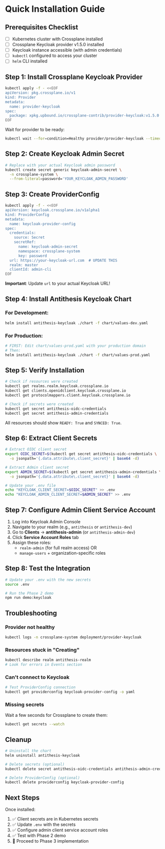 # Quick Installation Guide

## Prerequisites Checklist

- [ ] Kubernetes cluster with Crossplane installed
- [ ] Crossplane Keycloak provider v1.5.0 installed
- [ ] Keycloak instance accessible (with admin credentials)
- [ ] `kubectl` configured to access your cluster
- [ ] `helm` CLI installed

## Step 1: Install Crossplane Keycloak Provider

```bash
kubectl apply -f - <<EOF
apiVersion: pkg.crossplane.io/v1
kind: Provider
metadata:
  name: provider-keycloak
spec:
  package: xpkg.upbound.io/crossplane-contrib/provider-keycloak:v1.5.0
EOF
```

Wait for provider to be ready:

```bash
kubectl wait --for=condition=Healthy provider/provider-keycloak --timeout=300s
```

## Step 2: Create Keycloak Admin Secret

```bash
# Replace with your actual Keycloak admin password
kubectl create secret generic keycloak-admin-secret \
  -n crossplane-system \
  --from-literal=password='YOUR_KEYCLOAK_ADMIN_PASSWORD'
```

## Step 3: Create ProviderConfig

```bash
kubectl apply -f - <<EOF
apiVersion: keycloak.crossplane.io/v1alpha1
kind: ProviderConfig
metadata:
  name: keycloak-provider-config
spec:
  credentials:
    source: Secret
    secretRef:
      name: keycloak-admin-secret
      namespace: crossplane-system
      key: password
  url: https://your-keycloak-url.com  # UPDATE THIS
  realm: master
  clientId: admin-cli
EOF
```

**Important**: Update `url` to your actual Keycloak URL!

## Step 4: Install Antithesis Keycloak Chart

### For Development:

```bash
helm install antithesis-keycloak ./chart -f chart/values-dev.yaml
```

### For Production:

```bash
# FIRST: Edit chart/values-prod.yaml with your production domain
# Then:
helm install antithesis-keycloak ./chart -f chart/values-prod.yaml
```

## Step 5: Verify Installation

```bash
# Check if resources were created
kubectl get realms.realm.keycloak.crossplane.io
kubectl get clients.openidclient.keycloak.crossplane.io
kubectl get protocolmappers.client.keycloak.crossplane.io

# Check if secrets were created
kubectl get secret antithesis-oidc-credentials
kubectl get secret antithesis-admin-credentials
```

All resources should show `READY: True` and `SYNCED: True`.

## Step 6: Extract Client Secrets

```bash
# Extract OIDC client secret
export OIDC_SECRET=$(kubectl get secret antithesis-oidc-credentials \
  -o jsonpath='{.data.attribute\.client_secret}' | base64 -d)

# Extract Admin client secret
export ADMIN_SECRET=$(kubectl get secret antithesis-admin-credentials \
  -o jsonpath='{.data.attribute\.client_secret}' | base64 -d)

# Update your .env file
echo "KEYCLOAK_CLIENT_SECRET=$OIDC_SECRET" >> .env
echo "KEYCLOAK_ADMIN_CLIENT_SECRET=$ADMIN_SECRET" >> .env
```

## Step 7: Configure Admin Client Service Account

1. Log into Keycloak Admin Console
2. Navigate to your realm (e.g., `antithesis` or `antithesis-dev`)
3. Go to **Clients** → **antithesis-admin** (or `antithesis-admin-dev`)
4. Click **Service Account Roles** tab
5. Assign these roles:
   - `realm-admin` (for full realm access) OR
   - `manage-users` + organization-specific roles

## Step 8: Test the Integration

```bash
# Update your .env with the new secrets
source .env

# Run the Phase 2 demo
npm run demo:keycloak
```

## Troubleshooting

### Provider not healthy

```bash
kubectl logs -n crossplane-system deployment/provider-keycloak
```

### Resources stuck in "Creating"

```bash
kubectl describe realm antithesis-realm
# Look for errors in Events section
```

### Can't connect to Keycloak

```bash
# Test ProviderConfig connection
kubectl get providerconfig keycloak-provider-config -o yaml
```

### Missing secrets

Wait a few seconds for Crossplane to create them:

```bash
kubectl get secrets --watch
```

## Cleanup

```bash
# Uninstall the chart
helm uninstall antithesis-keycloak

# Delete secrets (optional)
kubectl delete secret antithesis-oidc-credentials antithesis-admin-credentials

# Delete ProviderConfig (optional)
kubectl delete providerconfig keycloak-provider-config
```

## Next Steps

Once installed:

1. ✅ Client secrets are in Kubernetes secrets
2. ✅ Update `.env` with the secrets
3. ✅ Configure admin client service account roles
4. ✅ Test with Phase 2 demo
5. 🚀 Proceed to Phase 3 implementation
